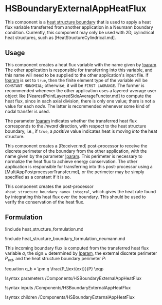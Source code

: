 # HSBoundaryExternalAppHeatFlux

This component is a [heat structure boundary](thermal_hydraulics/component_groups/heat_structure_boundary.md)
that is used to apply a heat flux variable transferred from another application
in a Neumann boundary condition.
Currently, this component may only be used with 2D, cylindrical heat structures,
such as [HeatStructureCylindrical.md].

## Usage

This component creates a heat flux variable with the name given by
[!param](/Components/HSBoundaryExternalAppHeatFlux/heat_flux_name). The other
application is responsible for transferring into this variable, and this name
will need to be supplied to the other application's input file. If
[!param](/Components/HSBoundaryExternalAppHeatFlux/heat_flux_is_monomial) is set
to `true`, then the finite element type of the variable will be `CONSTANT MONOMIAL`;
otherwise, it will be `FIRST LAGRANGE`. The former is recommended whenever the
other application uses a layered-average user object like [NearestPointLayeredSideAverageFunctor.md] to compute the heat flux,
since in each axial division, there is only one value; there is not a value for
each *node*. The latter is recommended whenever some kind of nodal transfer is
used.

The parameter [!param](/Components/HSBoundaryExternalAppHeatFlux/heat_flux_is_inward)
indicates whether the transferred heat flux corresponds to the *inward* direction,
with respect to the heat structure boundary, i.e., if `true`, a *positive* value
indicates heat is moving *into* the heat structure.

This component creates a [Receiver.md] post-processor to receive the discrete
perimeter of the boundary from the other application, with the name given by the parameter
[!param](/Components/HSBoundaryExternalAppHeatFlux/perimeter_ext). This perimeter
is necessary to normalize the heat flux to achieve energy conservation. The
other application is responsible for transferring into this post-processor using
a [MultiAppPostprocessorTransfer.md], or the perimeter may be simply specified as a constant if it is so.

This component creates the post-processor `<heat_structure_boundary_name>_integral`, which gives the
heat rate found by integrating this heat flux over the boundary. This should be used to verify the conservation of the heat flux.

## Formulation

!include heat_structure_formulation.md

!include heat_structure_boundary_formulation_neumann.md

This incoming boundary flux is computed from the transferred heat flux variable
$q$, the sign $\pm$ determined by [!param](/Components/HSBoundaryExternalAppHeatFlux/heat_flux_is_inward),
the external discrete perimeter $P_\text{ext}$, and the heat structure boundary
perimeter $P$:

!equation
q_b = \pm q \frac{P_\text{ext}}{P} \eqp

!syntax parameters /Components/HSBoundaryExternalAppHeatFlux

!syntax inputs /Components/HSBoundaryExternalAppHeatFlux

!syntax children /Components/HSBoundaryExternalAppHeatFlux
